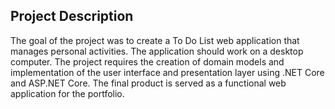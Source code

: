 ## Project Description   

The goal of the project was to create a To Do List web application that manages personal activities. The application should work on a desktop computer. The project requires the creation of domain models and implementation of the user interface and presentation layer using .NET Core and ASP.NET Core. The final product is served as a functional web application for the portfolio.

